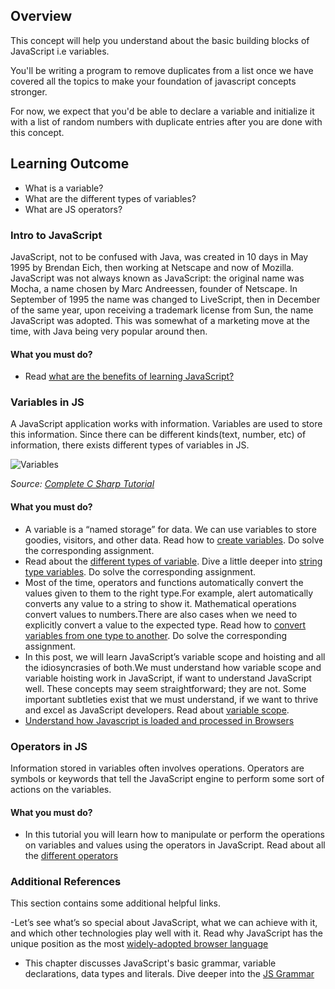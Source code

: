 ## Overview

This concept will help you understand about the basic building blocks of JavaScript i.e variables.

You'll be writing a program to remove duplicates from a list once we have covered all the topics to make your foundation of javascript concepts stronger.

For now, we expect that you'd be able to declare a variable and initialize it with a list of random numbers with duplicate entries after you are done with this concept.

## Learning Outcome

- What is a variable?
- What are the different types of variables?
- What are JS operators?

### Intro to JavaScript

JavaScript, not to be confused with Java, was created in 10 days in May 1995 by Brendan Eich, then working at Netscape and now of Mozilla. JavaScript was not always known as JavaScript: the original name was Mocha, a name chosen by Marc Andreessen, founder of Netscape. In September of 1995 the name was changed to LiveScript, then in December of the same year, upon receiving a trademark license from Sun, the name JavaScript was adopted. This was somewhat of a marketing move at the time, with Java being very popular around then.

#### What you must do?

- Read [what are the benefits of learning JavaScript?](https://snipcart.com/blog/why-javascript-benefits)

### Variables in JS

A JavaScript application works with information. Variables are used to store this information. Since there can be different kinds(text, number, etc) of information, there exists different types of variables in JS.

![Variables](https://raw.githubusercontent.com/greyatom-school/the-minerva-project/master/FEWD/sprint_3/1.Basics%20of%20Javascript%20programming/images/variable.jpg)

*Source: [Complete C Sharp Tutorial](https://www.completecsharptutorial.com/basic/variables-datatypes.php)*

#### What you must do?

- A variable is a “named storage” for data. We can use variables to store goodies, visitors, and other data. Read how to [create variables](https://javascript.info/variables). Do solve the corresponding assignment.
- Read about the [different types of variable](https://javascript.info/types). Dive a little deeper into [string type variables](https://javascript.info/string). Do solve the corresponding assignment.
- Most of the time, operators and functions automatically convert the values given to them to the right type.For example, alert automatically converts any value to a string to show it. Mathematical operations convert values to numbers.There are also cases when we need to explicitly convert a value to the expected type. Read how to [convert variables from one type to another](https://javascript.info/type-conversions). Do solve the corresponding assignment.
- In this post, we will learn JavaScript’s variable scope and hoisting and all the idiosyncrasies of both.We must understand how variable scope and variable hoisting work in JavaScript, if want to understand JavaScript well. These concepts may seem straightforward; they are not. Some important subtleties exist that we must understand, if we want to thrive and excel as JavaScript developers. Read about [variable scope](http://javascriptissexy.com/javascript-variable-scope-and-hoisting-explained/).
- [Understand how Javascript is loaded and processed in Browsers](https://www.innoq.com/en/blog/loading-javascript/)

### Operators in JS

Information stored in variables often involves operations. Operators are symbols or keywords that tell the JavaScript engine to perform some sort of actions on the variables.

#### What you must do?

- In this tutorial you will learn how to manipulate or perform the operations on variables and values using the operators in JavaScript.
  Read about all the [different operators](https://www.tutorialrepublic.com/javascript-tutorial/javascript-operators.php)

### Additional References

This section contains some additional helpful links.

-Let’s see what’s so special about JavaScript, what we can achieve with it, and which other technologies play well with it. Read why JavaScript has the unique position as the most [widely-adopted browser language](https://javascript.info/intro)

- This chapter discusses JavaScript's basic grammar, variable declarations, data types and literals. Dive deeper into the [JS Grammar](https://developer.mozilla.org/en-US/docs/Web/JavaScript/Guide/Grammar_and_Types)

